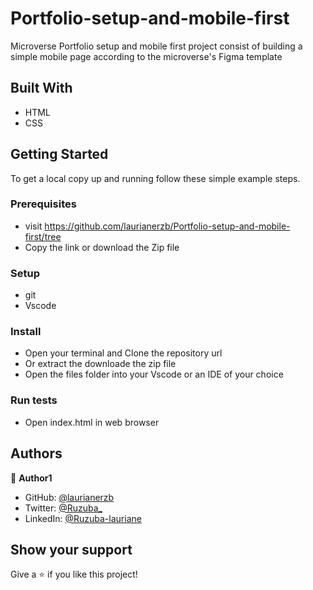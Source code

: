# Portfolio-setup-and-mobile-first
Microverse Portfolio setup and mobile first project consist of building a simple mobile page according to the microverse's Figma template 


## Built With

- HTML
- CSS

## Getting Started

To get a local copy up and running follow these simple example steps.

### Prerequisites
- visit https://github.com/laurianerzb/Portfolio-setup-and-mobile-first/tree
-  Copy the link or download the Zip file

### Setup
- git
-  Vscode

### Install
- Open your terminal and Clone the repository url
- Or extract the downloade the zip file
- Open the files folder into your Vscode or an IDE of your choice

### Run tests
- Open index.html in web browser


## Authors

👤 **Author1**

- GitHub: [@laurianerzb](https://github.com/laurianerzb)
- Twitter: [@Ruzuba_](https://twitter.com/Ruzuba_)
- LinkedIn: [@Ruzuba-lauriane](https://www.linkedin.com/in/ruzuba-lauriane-36682b227/)


## Show your support

Give a ⭐️ if you like this project!

